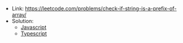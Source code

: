 - Link: https://leetcode.com/problems/check-if-string-is-a-prefix-of-array/
- Solution:
  - [Javascript](index.js)
  - [Typescript](index.ts)